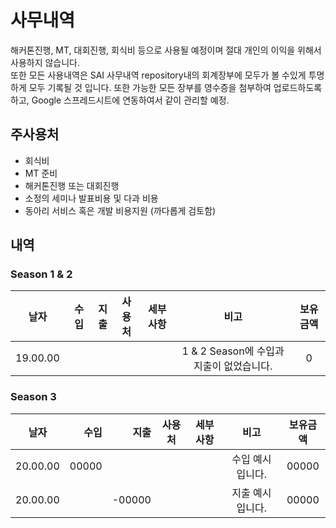 # 사무내역 
해커톤진행, MT, 대회진행, 회식비 등으로 사용될 예정이며 절대 개인의 이익을 위해서 사용하지 않습니다.  
또한 모든 사용내역은 SAI 사무내역 repository내의 회계장부에 모두가 볼 수있게 투명하게 모두 기록될 것 입니다.
또한 가능한 모든 장부를 영수증을 첨부하여 업로드하도록하고, Google 스프레드시트에 연동하여서 같이 관리할 예정.

## 주사용처
- 회식비
- MT 준비
- 해커톤진행 또는 대회진행
- 소정의 세미나 발표비용 및 다과 비용
- 동아리 서비스 혹은 개발 비용지원 (까다롭게 검토함)

## 내역
### Season 1 & 2
|날자|수입|지출|사용처|세부사항|비고|보유금액|
|:----:|----:|----:|:----:|:----:|:----:|:----:|
|19.00.00|||||1 & 2 Season에 수입과 지출이 없었습니다.|0|

### Season 3
|날자|수입|지출|사용처|세부사항|비고|보유금액|
|:----:|----:|----:|:----:|:----:|:----:|:----:|
|20.00.00|00000||||수입 예시입니다.|00000|
|20.00.00||-00000|||지출 예시입니다.|00000|
